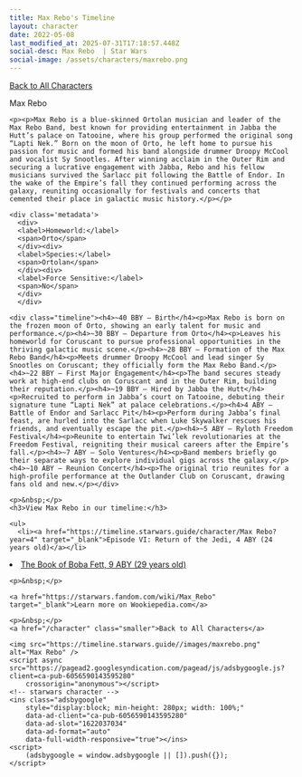 ```yaml
---
title: Max Rebo's Timeline
layout: character
date: 2022-05-08
last_modified_at: 2025-07-31T17:18:57.448Z
social-desc: Max Rebo  | Star Wars
social-image: /assets/characters/maxrebo.png
---
```

<a href="/character" class="smaller">Back to All Characters</a>

<div class="character-profile container">
  <div class="col-10">
    <p>
    Max Rebo             
    </p>

    <p><p>Max Rebo is a blue-skinned Ortolan musician and leader of the Max Rebo Band, best known for providing entertainment in Jabba the Hutt’s palace on Tatooine, where his group performed the original song “Lapti Nek.” Born on the moon of Orto, he left home to pursue his passion for music and formed his band alongside drummer Droopy McCool and vocalist Sy Snootles. After winning acclaim in the Outer Rim and securing a lucrative engagement with Jabba, Rebo and his fellow musicians survived the Sarlacc pit following the Battle of Endor. In the wake of the Empire’s fall they continued performing across the galaxy, reuniting occasionally for festivals and concerts that cemented their place in galactic music history.</p></p>
    
    <div class='metadata'>
      <div>
      <label>Homeworld:</label>
      <span>Orto</span>
      </div><div>
      <label>Species:</label>
      <span>Ortolan</span>
      </div><div>
      <label>Force Sensitive:</label>
      <span>No</span>
      </div>
      </div>

    <div class="timeline"><h4>~40 BBY – Birth</h4><p>Max Rebo is born on the frozen moon of Orto, showing an early talent for music and performance.</p><h4>~30 BBY – Departure from Orto</h4><p>Leaves his homeworld for Coruscant to pursue professional opportunities in the thriving galactic music scene.</p><h4>~28 BBY – Formation of the Max Rebo Band</h4><p>Meets drummer Droopy McCool and lead singer Sy Snootles on Coruscant; they officially form the Max Rebo Band.</p><h4>~22 BBY – First Major Engagement</h4><p>The band secures steady work at high-end clubs on Coruscant and in the Outer Rim, building their reputation.</p><h4>~19 BBY – Hired by Jabba the Hutt</h4><p>Recruited to perform in Jabba’s court on Tatooine, debuting their signature tune “Lapti Nek” at palace celebrations.</p><h4>4 ABY – Battle of Endor and Sarlacc Pit</h4><p>Perform during Jabba’s final feast, are hurled into the Sarlacc when Luke Skywalker rescues his friends, and eventually escape the pit.</p><h4>~5 ABY – Ryloth Freedom Festival</h4><p>Reunite to entertain Twi’lek revolutionaries at the Freedom Festival, reigniting their musical careers after the Empire’s fall.</p><h4>~7 ABY – Solo Ventures</h4><p>Band members briefly go their separate ways to explore individual gigs across the galaxy.</p><h4>~10 ABY – Reunion Concert</h4><p>The original trio reunites for a high-profile performance at the Outlander Club on Coruscant, drawing fans old and new.</p></div>
    
    <p>&nbsp;</p>
    <h3>View Max Rebo in our timeline:</h3>

    <ul>
      <li><a href="https://timeline.starwars.guide/character/Max Rebo?year=4" target="_blank">Episode VI: Return of the Jedi, 4 ABY (24 years old)</a></li>
  <li><a href="https://timeline.starwars.guide/character/Max Rebo?year=9" target="_blank">The Book of Boba Fett, 9 ABY (29 years old)</a></li>
    </ul>

    <p>&nbsp;</p>

    <a href="https://starwars.fandom.com/wiki/Max_Rebo" target="_blank">Learn more on Wookiepedia.com</a>

    <p>&nbsp;</p>
    <a href="/character" class="smaller">Back to All Characters</a>
  </div>
  <div class="character_image col-2">
    
    <img src="https://timeline.starwars.guide//images/maxrebo.png" alt="Max Rebo" />
    <script async src="https://pagead2.googlesyndication.com/pagead/js/adsbygoogle.js?client=ca-pub-6056590143595280"
        crossorigin="anonymous"></script>
    <!-- starwars character -->
    <ins class="adsbygoogle"
        style="display:block; min-height: 280px; width: 100%;"
        data-ad-client="ca-pub-6056590143595280"
        data-ad-slot="1622037034"
        data-ad-format="auto"
        data-full-width-responsive="true"></ins>
    <script>
        (adsbygoogle = window.adsbygoogle || []).push({});
    </script>
  </div>
</div>
